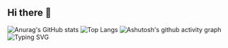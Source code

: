 ## Hi there 👋
![Anurag's GitHub stats](https://github-readme-stats.vercel.app/api?username=QuarryFlow)
![Top Langs](https://github-readme-stats.vercel.app/api/top-langs/?username=QuarryFlow)
![Ashutosh's github activity graph](https://github-readme-activity-graph.vercel.app/graph?username=QuarryFlow)
![Typing SVG](https://readme-typing-svg.demolab.com/?lines=Welcome+to+my+page;Looking+forward+to+working+with+you)
<!--
**QuarryFlow/QuarryFlow** is a ✨ _special_ ✨ repository because its `README.md` (this file) appears on your GitHub profile.

Here are some ideas to get you started:

- 🔭 I’m currently working on ...
- 🌱 I’m currently learning ...
- 👯 I’m looking to collaborate on ...
- 🤔 I’m looking for help with ...
- 💬 Ask me about ...
- 📫 How to reach me: ...
- 😄 Pronouns: ...
- ⚡ Fun fact: ...
-->
